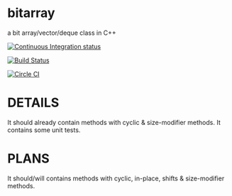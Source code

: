 bitarray
========

a bit array/vector/deque class in C++

[![Continuous Integration status](https://secure.travis-ci.org/sebbu2/bitarray.png)](http://travis-ci.org/sebbu2/bitarray)

[![Build Status](https://drone.io/github.com/sebbu2/bitarray/status.png)](https://drone.io/github.com/sebbu2/bitarray/latest)

[![Circle CI](https://circleci.com/gh/sebbu2/bitarray.png?style=badge)](https://circleci.com/gh/sebbu2/bitarray)

DETAILS
=======

It should already contain methods with cyclic & size-modifier methods.
It contains some unit tests.

PLANS
=====

It should/will contains methods with cyclic, in-place, shifts & size-modifier methods.

